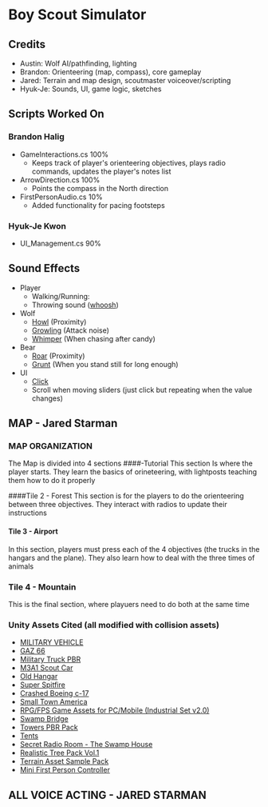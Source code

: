 # Boy Scout Simulator
## Credits
- Austin: Wolf AI/pathfinding, lighting
- Brandon: Orienteering (map, compass), core gameplay
- Jared: Terrain and map design, scoutmaster voiceover/scripting
- Hyuk-Je: Sounds, UI, game logic, sketches

## Scripts Worked On
### Brandon Halig
- GameInteractions.cs 100%
    - Keeps track of player's orienteering objectives, plays radio commands, updates the player's notes list
- ArrowDirection.cs 100%
    - Points the compass in the North direction
- FirstPersonAudio.cs 10%
    - Added functionality for pacing footsteps

### Hyuk-Je Kwon
- UI_Management.cs 90%

## Sound Effects
- Player
    - Walking/Running:
    - Throwing sound ([whoosh](https://www.youtube.com/watch?v=woxWw37zRVc))
- Wolf
    - [Howl](https://www.youtube.com/watch?v=jJYwipRvS5Y) (Proximity)
    - [Growling](https://www.youtube.com/watch?v=E7Iia8DUxrc) (Attack noise)
    - [Whimper](https://www.youtube.com/watch?v=LUql_PGq3is) (When chasing after candy)
- Bear
    - [Roar](https://www.youtube.com/watch?v=FAglo3Ohpes) (Proximity)
    - [Grunt](https://www.youtube.com/watch?v=EL9AtDgfzNc) (When you stand still for long enough)
- UI
    - [Click](https://www.youtube.com/watch?v=vzfqwCu2hi4)
    - Scroll when moving sliders (just click but repeating when the value changes)

## MAP - Jared Starman
### MAP ORGANIZATION
The Map is divided into 4 sections
####-Tutorial
This section Is where the player starts. They learn the basics of orineteering, with lightposts teaching them how to do it properly

####Tile 2 - Forest
This section is for the players to do the orienteering between three objectives. They interact with radios to update their instructions

#### Tile 3 - Airport
In this section, players must press each of the 4 objectives (the trucks in the hangars and the plane). They also learn how to deal with the three times of animals

### Tile 4 - Mountain
This is the final section, where playuers need to do both at the same time

### Unity Assets Cited (all modified with collision assets)
- [MILITARY VEHICLE](https://assetstore.unity.com/packages/3d/vehicles/land/military-vehicle-9225)
- [GAZ 66](https://assetstore.unity.com/publishers/2837)
- [Military Truck PBR](https://assetstore.unity.com/packages/3d/vehicles/land/military-truck-pbr-41450)
- [M3A1 Scout Car](https://assetstore.unity.com/packages/3d/vehicles/land/m3a1-scout-car-53149)
- [Old Hangar](https://assetstore.unity.com/packages/3d/environments/historic/old-hangar-119037)
- [Super Spitfire](https://assetstore.unity.com/packages/3d/vehicles/air/super-spitfire-53217)
- [Crashed Boeing c-17](https://assetstore.unity.com/packages/3d/environments/industrial/crashed-boeing-c-17-globemaster-iii-133633)
- [Small Town America](https://assetstore.unity.com/packages/3d/small-town-america-streets-free-59759)
- [RPG/FPS Game Assets for PC/Mobile (Industrial Set v2.0)](https://assetstore.unity.com/packages/3d/environments/industrial/rpg-fps-game-assets-for-pc-mobile-industrial-set-v2-0-86679)
- [Swamp Bridge](https://assetstore.unity.com/packages/3d/props/exterior/swamp-bridge-71515)
- [Towers PBR Pack](https://assetstore.unity.com/packages/3d/environments/towers-pbr-pack-95705)
- [Tents](https://assetstore.unity.com/packages/3d/environments/towers-pbr-pack-95705)
- [Secret Radio Room - The Swamp House](https://assetstore.unity.com/packages/3d/environments/secret-radio-room-the-swamp-house-155339)
- [Realistic Tree Pack Vol.1](https://assetstore.unity.com/packages/3d/vegetation/trees/realistic-tree-pack-vol-1-50418)
- [Terrain Asset Sample Pack](https://assetstore.unity.com/packages/3d/environments/landscapes/terrain-sample-asset-pack-145808)
- [Mini First Person Controller](https://assetstore.unity.com/packages/tools/input-management/mini-first-person-controller-174710)

## ALL VOICE ACTING - JARED STARMAN

